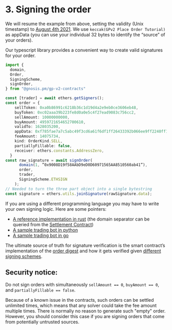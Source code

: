 # 3. Signing the order

We will resume the example from above, setting the validity (Unix timestamp) to [August 4th 2021](https://www.epochconverter.com/?q=1628035200). We use `keccak(GPv2 Place Order Tutorial)` as appData (you can use your individual 32 bytes to identify the “source” of your orders).

Our typescript library provides a convenient way to create valid signatures for your order.

```typescript
import {
  domain,
  Order,
  SigningScheme,
  signOrder,
} from "@gnosis.pm/gp-v2-contracts"

const [trader] = await ethers.getSigners();
const order = {
    sellToken: 0xa0b86991c6218b36c1d19d4a2e9eb0ce3606eb48,
    buyToken: 0xc02aaa39b223fe8d0a0e5c4f27ead9083c756cc2,
    sellAmount: 10000000000,
    buyAmount: 4959721654652700610,
    validTo: 1628035200,
    appData: 0xf785fae7a7c5abc49f3cd6a61f6df1ff26433392b066ee9ff2240ff1eb7ab6e4,
    feeAmount: 14075734,
    kind: OrderKind.SELL,
    partiallyFillable: false,
    receiver: ethers.constants.AddressZero,
  }
const raw_signature = await signOrder(
      domain(1, ”0x9008D19f58AAbD9eD0D60971565AA8510560ab41”),
      order,
      trader,
      SigningScheme.ETHSIGN
    );
// Needed to turn the three part object into a single bytestring
const signature = ethers.utils.joinSignature(rawSignature.data);
```

If you are using a different programming language you may have to write your own signing logic. Here are some pointers:

- [A reference implementation in rust](https://github.com/gnosis/gp-v2-services/blob/d76f23b867e8dbb201f51736c9666e9b18d1086e/model/src/order.rs#L166) (the domain separator can be queried from the [Settlement Contract](https://etherscan.io/address/0x9008D19f58AAbD9eD0D60971565AA8510560ab41#readContract))
- [A sample trading bot in python](https://pastebin.com/cKXUz0SW)
- [A sample trading bot in go](https://pastebin.com/r787C2wT)

The ultimate source of truth for signature verification is the smart contract’s implementation of the [order digest](https://github.com/gnosis/gp-v2-contracts/blob/main/src/contracts/libraries/GPv2Order.sol#L134) and how it gets verified given [different signing schemes](https://github.com/gnosis/gp-v2-contracts/blob/main/src/contracts/mixins/GPv2Signing.sol#L141).

## **Security notice:**&#x20;

Do not sign orders with simultaneously `sellAmount == 0`, `buyAmount == 0`, and `partiallyFillable == false`.&#x20;

Because of a known issue in the contracts, such orders can be settled unlimited times, which means that any solver could take the fee amount multiple times. There is normally no reason to generate such "empty" order. However, you should consider this case if you are signing orders that come from potentially untrusted sources.
